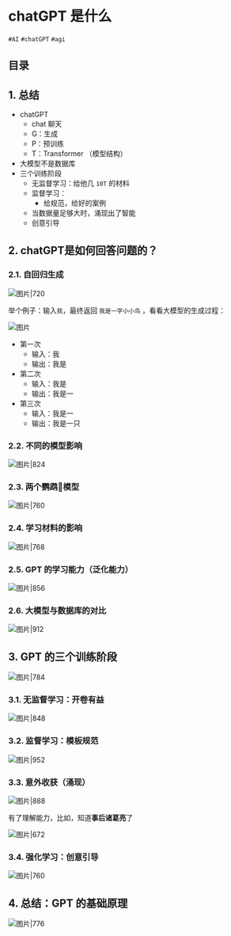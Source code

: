 
# chatGPT 是什么

`#AI` `#chatGPT` `#agi`  


## 目录
<!-- toc -->
 ## 1. 总结 

- chatGPT
	- chat 聊天
	- G：生成
	- P：预训练
	- T：Transformer （模型结构）
- 大模型不是数据库
- 三个训练阶段
	- 无监督学习：给他几 `10T` 的材料
	- 监督学习：
		- 给规范，给好的案例
	- 当数据量足够大时，涌现出了智能
	- 创意引导

## 2. chatGPT是如何回答问题的？  

### 2.1. 自回归生成

![图片|720](https://blog-1310531898.cos.ap-beijing.myqcloud.com/832-34-20241012/Pasted%20image%2020240907111029.png)

举个例子：输入`我`，最终返回 `我是一字小小鸟` ，看看大模型的生成过程：

![图片](https://blog-1310531898.cos.ap-beijing.myqcloud.com/832-34-20241012/Pasted%20image%2020240907111319.png)

- 第一次
	- 输入：我
	- 输出：我是
- 第二次
	- 输入：我是
	- 输出：我是一
- 第三次
	- 输入：我是一
	- 输出：我是一只

### 2.2. 不同的模型影响

![图片|824](https://blog-1310531898.cos.ap-beijing.myqcloud.com/832-34-20241012/Pasted%20image%2020240907111829.png)

### 2.3. 两个鹦鹉🦜模型

![图片|760](https://blog-1310531898.cos.ap-beijing.myqcloud.com/832-34-20241012/Pasted%20image%2020240907112012.png)

### 2.4. 学习材料的影响

![图片|768](https://blog-1310531898.cos.ap-beijing.myqcloud.com/832-34-20241012/Pasted%20image%2020240907112215.png)

### 2.5. GPT 的学习能力（泛化能力）

![图片|856](https://blog-1310531898.cos.ap-beijing.myqcloud.com/832-34-20241012/Pasted%20image%2020240907114018.png)

### 2.6. 大模型与数据库的对比

![图片|912](https://blog-1310531898.cos.ap-beijing.myqcloud.com/832-34-20241012/Pasted%20image%2020240907114833.png)

## 3. GPT 的三个训练阶段

![图片|784](https://blog-1310531898.cos.ap-beijing.myqcloud.com/832-34-20241012/Pasted%20image%2020240907120358.png)

### 3.1. 无监督学习：开卷有益

![图片|848](https://blog-1310531898.cos.ap-beijing.myqcloud.com/832-34-20241012/Pasted%20image%2020240907120518.png)

### 3.2. 监督学习：模板规范

![图片|952](https://blog-1310531898.cos.ap-beijing.myqcloud.com/832-34-20241012/Pasted%20image%2020240907120656.png)

### 3.3. 意外收获（涌现）

![图片|888](https://blog-1310531898.cos.ap-beijing.myqcloud.com/832-34-20241012/Pasted%20image%2020240907121049.png)

有了理解能力，比如，知道**事后诸葛亮**了

![图片|672](https://blog-1310531898.cos.ap-beijing.myqcloud.com/832-34-20241012/Pasted%20image%2020240907121454.png)

### 3.4. 强化学习：创意引导

![图片|760](https://blog-1310531898.cos.ap-beijing.myqcloud.com/832-34-20241012/Pasted%20image%2020240907121342.png)

## 4. 总结：GPT 的基础原理

![图片|776](https://blog-1310531898.cos.ap-beijing.myqcloud.com/832-34-20241012/Pasted%20image%2020240907121705.png)

